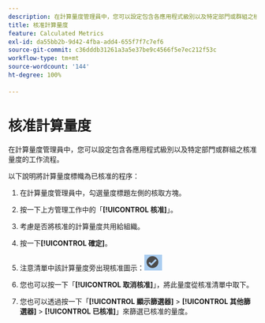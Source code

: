 ```yaml
---
description: 在計算量度管理員中，您可以設定包含各應用程式級別以及特定部門或群組之核准量度的工作流程。
title: 核准計算量度
feature: Calculated Metrics
exl-id: da55bb2b-9d42-4fba-add4-655f7f7c7ef6
source-git-commit: c36dddb31261a3a5e37be9c4566f5e7ec212f53c
workflow-type: tm+mt
source-wordcount: '144'
ht-degree: 100%

---
```


# 核准計算量度

在計算量度管理員中，您可以設定包含各應用程式級別以及特定部門或群組之核准量度的工作流程。

以下說明將計算量度標幟為已核准的程序：

1. 在計算量度管理員中，勾選量度標題左側的核取方塊。
1. 按一下上方管理工作中的「**[!UICONTROL 核准]**」。
1. 考慮是否將核准的計算量度共用給組織。
1. 按一下&#x200B;**[!UICONTROL 確定]**。
1. 注意清單中該計算量度旁出現核准圖示：![](assets/cm_approve_icon.png)

1. 您也可以按一下「**[!UICONTROL 取消核准]**」，將此量度從核准清單中取下。
1. 您也可以透過按一下「**[!UICONTROL 顯示篩選器]** > **[!UICONTROL 其他篩選器]** > **[!UICONTROL 已核准]**」來篩選已核准的量度。
